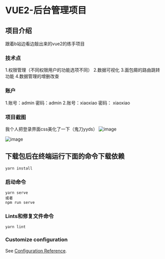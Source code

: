# VUE2-后台管理项目


## 项目介绍
跟着b站边看边敲出来的vue2的练手项目
### 技术点
1.权限管理（不同权限用户的功能选项不同）
2.数据可视化
3.面包屑的路由跳转功能
4.数据管理的增删改查
### 账户
1.账号：admin 密码：admin 
2.账号：xiaoxiao 密码： xiaoxiao

### 项目截图
我个人把登录界面css美化了一下（鬼刀yyds）
![image](https://user-images.githubusercontent.com/66761530/199218480-f3037d16-1da6-483a-8733-2d0cc3857a23.png)

![image](https://user-images.githubusercontent.com/66761530/199218764-13ab1439-170a-4e8d-97e7-624fdbb30ead.png)





## 下载包后在终端运行下面的命令下载依赖
```
yarn install
```

### 启动命令
```
yarn serve
或者
npm run serve
```

### Lints和修复文件命令
```
yarn lint
```

### Customize configuration
See [Configuration Reference](https://cli.vuejs.org/config/).
